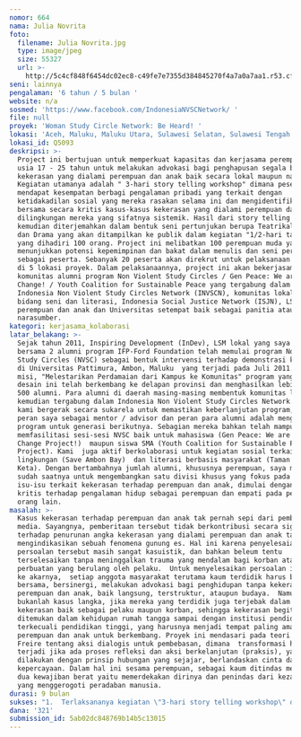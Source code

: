 ```yaml
---
nomor: 664
nama: Julia Novrita
foto:
  filename: Julia Novrita.jpg
  type: image/jpeg
  size: 55327
  url: >-
    http://5c4cf848f6454dc02ec8-c49fe7e7355d384845270f4a7a0a7aa1.r53.cf2.rackcdn.com/27af7dce-1235-436a-b580-9e82e75fddfe/Julia%20Novrita.jpg
seni: lainnya
pengalaman: '6 tahun / 5 bulan '
website: n/a
sosmed: 'https://www.facebook.com/IndonesiaNVSCNetwork/ '
file: null
proyek: 'Woman Study Circle Network: Be Heard! '
lokasi: 'Aceh, Maluku, Maluku Utara, Sulawesi Selatan, Sulawesi Tengah'
lokasi_id: Q5093
deskripsi: >-
  Project ini bertujuan untuk memperkuat kapasitas dan kerjasama perempuan muda
  usia 17 - 25 tahun untuk melakukan advokasi bagi penghapusan segala bentuk
  kekerasan yang dialami perempuan dan anak baik secara lokal maupun nasional.
  Kegiatan utamanya adalah " 3-hari story telling workshop" dimana peserta
  mendapat kesempatan berbagi pengalaman pribadi yang terkait dengan
  ketidakadilan sosial yang mereka rasakan selama ini dan mengidentifikasi
  bersama secara kritis kasus-kasus kekerasan yang dialami perempuan dan anak
  dilingkungan mereka yang sifatnya sistemik. Hasil dari story telling ini
  kemudian diterjemahkan dalam bentuk seni pertunjukan berupa Teatrikal Puisi
  dan Drama yang akan ditampilkan ke publik dalam kegiatan "1/2-hari talkshow"
  yang dihadiri 100 orang. Project ini melibatkan 100 perempuan muda yang
  menunjukkan potensi kepemimpinan dan bakat dalam menulis dan seni pertunjukan
  sebagai peserta. Sebanyak 20 peserta akan direkrut untuk pelaksanaan kegiatan
  di 5 lokasi proyek. Dalam pelaksanaannya, project ini akan bekerjasama dengan
  komunitas alumni program Non Violent Study Circles / Gen Peace: We are the
  Change! / Youth Coalition for Sustainable Peace yang tergabung dalam jaringan
  Indonesia Non Violent Study Circles Network (INVSCN), komunitas lokal fokus
  bidang seni dan literasi, Indonesia Social Justice Network (ISJN), LSM
  perempuan dan anak dan Universitas setempat baik sebagai panitia ataupun
  narasumber. 
kategori: kerjasama_kolaborasi
latar_belakang: >-
  Sejak tahun 2011, Inspiring Development (InDev), LSM lokal yang saya dirikan
  bersama 2 alumni program IFP-Ford Foundation telah memulai program Non Violent
  Study Circles (NVSC) sebagai bentuk intervensi terhadap demonstrasi kekerasan
  di Universitas Pattimura, Ambon, Maluku  yang terjadi pada Juli 2011. Dengan
  misi, "Melestarikan Perdamaian dari Kampus ke Komunitas" program yang saya
  desain ini telah berkembang ke delapan provinsi dan menghasilkan lebih dari
  500 alumni. Para alumni di daerah masing-masing membentuk komunitas lokal yang
  kemudian tergabung dalam Indonesia Non Violent Study Circles Network.  Bersama
  kami bergerak secara sukarela untuk memastikan keberlanjutan program, dimana
  peran saya sebagai mentor / advisor dan peran para alumni adalah mengorganisir
  program untuk generasi berikutnya. Sebagian mereka bahkan telah mampu
  memfasilitasi sesi-sesi NVSC baik untuk mahasiswa (Gen Peace: We are the
  Change Project!)  maupun siswa SMA (Youth Coalition for Sustainable Peace
  Project). Kami  juga aktif berkolaborasi untuk kegiatan sosial terkait
  lingkungan (Save Ambon Bay)  dan literasi berbasis masyarakat (Taman Baca
  Keta). Dengan bertambahnya jumlah alumni, khususnya perempuan, saya menyadari
  sudah saatnya untuk mengembangkan satu divisi khusus yang fokus pada advokasi
  isu-isu terkait kekerasan terhadap perempuan dan anak, dimulai dengan sikap
  kritis terhadap pengalaman hidup sebagai perempuan dan empati pada penderitaan
  orang lain.
masalah: >-
  Kasus kekerasan terhadap perempuan dan anak tak pernah sepi dari pemberitaan
  media. Sayangnya, pemberitaan tersebut tidak berkontribusi secara signifikan
  terhadap penurunan angka kekerasan yang dialami perempuan dan anak tapi justru
  mengindikasikan sebuah fenomena gunung es. Hal ini karena penyelesaian
  persoalan tersebut masih sangat kasuistik, dan bahkan beleum tentu
  terselesaikan tanpa meninggalkan trauma yang mendalam bagi korban atau
  perbuatan yang berulang oleh pelaku.  Untuk menyelesaikan persoalan ini hingga
  ke akarnya,  setiap anggota masyarakat terutama kaum terdidik harus bergerak
  bersama, bersinergi, melakukan advokasi bagi penghidupan tanpa kekerasan bagi
  perempuan dan anak, baik langsung, terstruktur, ataupun budaya.  Namun
  bukanlah kasus langka, jika mereka yang terdidik juga terjebak dalam budaya
  kekerasan baik sebagai pelaku maupun korban, sehingga kekerasan begitu mudah
  ditemukan dalam kehidupan rumah tangga sampai dengan institusi pendidikan, tak
  terkecuali pendidikan tinggi, yang harusnya menjadi tempat paling aman bagi
  perempuan dan anak untuk berkembang. Proyek ini mendasari pada teori Paulo
  Freire tentang aksi dialogis untuk pembebasan, dimana  transformasi hanya akan
  terjadi jika ada proses refleksi dan aksi berkelanjutan (praksis), yang
  dilakukan dengan prinsip hubungan yang sejajar, berlandaskan cinta dan
  kepercayaan. Dalam hal ini sesama perempuan, sebagai kaum ditindas mempunyai
  dua kewajiban berat yaitu memerdekakan dirinya dan penindas dari kezaliman
  yang menggerogoti peradaban manusia. 
durasi: 9 bulan
sukses: "1.  Terlaksananya kegiatan \"3-hari story telling workshop\" di lima lokasi proyek yang diikuti secara aktif oleh 100 peserta yang tergabung dalam jaringan Indonesia Non Violent Study Circles Network (INVSCN) dan \"Talkshow and Arts Performance\" yang dihadiri 100 orang termasuk peserta, panitia, dan praktisi dan akademisi yang giat mengadvokasi hak-hak perempuan dan anak melalui media tulisan dan seni sebagai nara sumber. \r\n2. Meningkatnya kesadaran kritis peserta dan masyarakat akan pentingnya pengakuan atas hak-hak perempuan dan anak untuk menjadi manusia seutuhnya. \r\n3. Terlaksananya aksi pertunjukan teatrikal yang ditampilkan oleh peserta di ruang publik berupa tindak lanjut dari hasil kegiatan WS story telling, sebagai bagian dari proses penyadaran kritis masyarakat untuk aktif mendukung segala upaya penghapusan kekerasan terhadap perempuan dan anak. \r\n4. Terbentuknya jaringan nasional khusus perempuan \"Woman Study Circle Network: Be Heard!\" dengan rencana strategis dan aksi yang disusun bersama oleh peserta sebagai upaya advokasi bagi penghapusan kekerasan perempuan dan anak secara berkelanjutan. \r\n5. Adanya koleksi tulisan tentang kekerasan perempuan dan anak hasil karya peserta yang dibukukan dalam bentuk e-book. "
dana: '321'
submission_id: 5ab02dc848769b14b5c13015
---
```

